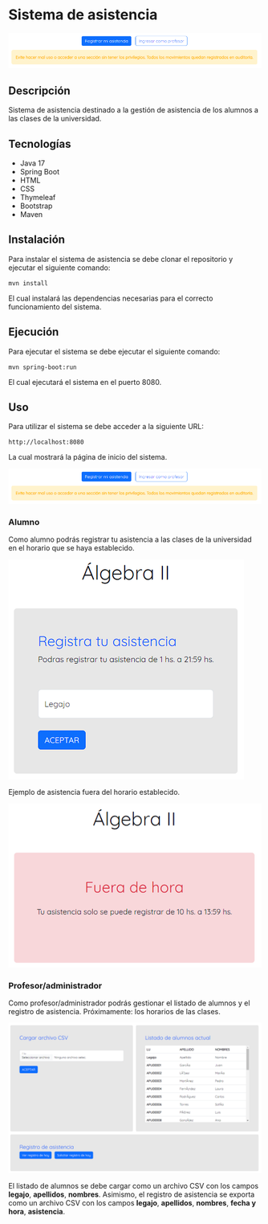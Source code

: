 # Sistema de asistencia
![Home](src/main/resources/static/image/home.png)

## Descripción
Sistema de asistencia destinado a la gestión de asistencia de los alumnos a las clases de la universidad.

## Tecnologías
* Java 17
* Spring Boot
* HTML
* CSS
* Thymeleaf
* Bootstrap
* Maven

## Instalación
Para instalar el sistema de asistencia se debe clonar el repositorio y ejecutar el siguiente comando:
```
mvn install
```
El cual instalará las dependencias necesarias para el correcto funcionamiento del sistema.

## Ejecución
Para ejecutar el sistema se debe ejecutar el siguiente comando:
```
mvn spring-boot:run
```
El cual ejecutará el sistema en el puerto 8080.

## Uso
Para utilizar el sistema se debe acceder a la siguiente URL:
```
http://localhost:8080
```
La cual mostrará la página de inicio del sistema.

![Home](src/main/resources/static/image/home.png)

### Alumno
Como alumno podrás registrar tu asistencia a las clases de la universidad en el horario que se haya establecido.

![Asistencia](src/main/resources/static/image/asistencia.png)

Ejemplo de asistencia fuera del horario establecido.

![Asistencia fuera de horario](src/main/resources/static/image/asistencia-fuera-horario.png)

### Profesor/administrador
Como profesor/administrador podrás gestionar el listado de alumnos y el registro de asistencia. Próximamente: los horarios de las clases.

![Gestión](src/main/resources/static/image/gestion.png)

El listado de alumnos se debe cargar como un archivo CSV con los campos **legajo**, **apellidos**, **nombres**.
Asimismo, el registro de asistencia se exporta como un archivo CSV con los campos **legajo**, **apellidos**, **nombres**, **fecha y hora**, **asistencia**.